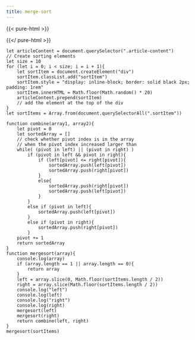 ```yaml
---
title: merge-sort
---
```


{{< pure-html >}}

<script>
    let articleContent = document.querySelector(".article-content");
    let size = 10;

    // Create sorting elements
    let sortItems = [];
    for (let i = 0; i < size; i++) {
        let sortItem = document.createElement("div");
        sortItem.classList.add("sortItem");
        sortItem.style = "display: inline-block; border: solid black 2px; padding: 1rem"
        sortItem.innerHTML = Math.floor(Math.random() * 20);
        articleContent.prepend(sortItem);
        sortItems.push(sortItem); // Store the sortItem in the array
    }

    let mergesortButton = document.createElement("button");
    mergesortButton.innerHTML = "Sort";
    mergesortButton.addEventListener('click', function() {
        const sortedItems = mergeSort(sortItems);
        // Clear the article content
        // articleContent.innerHTML = '';
        // Display the sorted div elements
        sortedItems.forEach(item => articleContent.prepend(item));
        articleContent.appendChild(mergesortButton); // Re-append the button
    });
    articleContent.appendChild(mergesortButton);

    function combine(left, right) {
        let sortedArray = [];
        let leftIndex = 0;
        let rightIndex = 0;

        while (leftIndex < left.length && rightIndex < right.length) {
            if (parseInt(left[leftIndex].innerHTML) <= parseInt(right[rightIndex].innerHTML)) {
                sortedArray.push(left[leftIndex]);
                leftIndex++;
            } else {
                sortedArray.push(right[rightIndex]);
                rightIndex++;
            }
        }

        return sortedArray.concat(left.slice(leftIndex)).concat(right.slice(rightIndex));
    }

    function mergeSort(array) {
        if (array.length <= 1) {
            return array;
        }

        const mid = Math.floor(array.length / 2);
        const left = array.slice(0, mid);
        const right = array.slice(mid);

        return combine(mergeSort(left), mergeSort(right));
    }
</script>

{{</ pure-html >}}

    let articleContent = document.querySelector(".article-content")
    // Create sorting elements
    let size = 10
    for (let i = 0; i < size; i = i + 1){
        let sortItem = document.createElement("div")
        sortItem.classList.add("sortItem")
        sortItem.style = "display: inline-block; border: solid black 2px; padding: 1rem"
        sortItem.innerHTML = Math.floor(Math.random() * 20)
        articleContent.prepend(sortItem)
        // add the element at the top of the div
    }
    let sortItems = Array.from(document.querySelectorAll(".sortItem"))

    function combine(array1, array2){
        let pivot = 0
        let sortedArray = []
        // check whether pivot index is in the array
        // when the pivot index increased larger than
        while( (pivot in left) || (pivot in right) )
            if (pivot in left && pivot in right){
                if (left[pivot] <= right[pivot]){
                    sortedArray.push(left[pivot])
                    sortedArray.push(right[pivot])
                }
                else{
                    sortedArray.push(right[pivot])
                    sortedArray.push(left[pivot])
                }
            }
            else if (pivot in left){
                sortedArray.push(left[pivot])
            }
            else if (pivot in right){
                sortedArray.push(right[pivot])
            }
        pivot += 1
        return sortedArray
    }
    function mergesort(array){
        console.log(array)
        if (array.length == 1 || array.length == 0){
            return array
        }
        left = array.slice(0, Math.floor(sortItems.length / 2))
        right = array.slice(Math.floor(sortItems.length / 2))
        console.log("left")
        console.log(left)
        console.log("right")
        console.log(right)
        mergesort(left)
        mergesort(right)
        return combine(left, right)
    }
    mergesort(sortItems)
